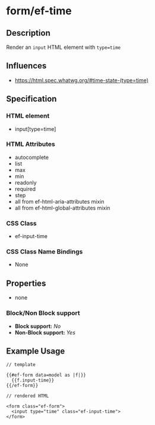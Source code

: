 # form/ef-time

## Description

Render an `input` HTML element with `type=time`



## Influences

* https://html.spec.whatwg.org/#time-state-(type=time)


## Specification

### HTML element

* input[type=time]


### HTML Attributes

* autocomplete
* list
* max
* min
* readonly
* required
* step
* all from ef-html-aria-attributes mixin
* all from ef-html-global-attributes mixin


### CSS Class

* ef-input-time


### CSS Class Name Bindings

* None


## Properties

* none



### Block/Non Block support

* **Block support:** *No*
* **Non-Block support:** *Yes*


## Example Usage

```
// template

{{#ef-form data=model as |f|}}
  {{f.input-time}}
{{/ef-form}}

// rendered HTML

<form class="ef-form">
  <input type="time" class="ef-input-time">
</form>
```
